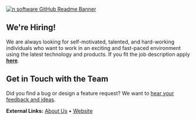 [![n software GitHub Readme Banner]()](https://www.nsoftware.com/)

## We're Hiring!

We are always looking for self-motivated, talented, and hard-working individuals who want to work in an exciting and fast-paced environment using the latest technology and products. If you fit the job description apply [**here**](https://www.nsoftware.com/company/jobs).

## Get in Touch with the Team
Did you find a bug or design a feature request? We want to [hear your feedback and ideas](https://www.nsoftware.com/support/submit).

**External Links:** [About Us](https://www.nsoftware.com/about-us/) • [Website](https://www.nsoftware.com/)